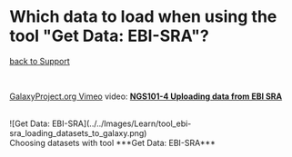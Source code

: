 # Which data to load when using the tool "Get Data: EBI-SRA"?

[back to Support](/Support#loading_data)

<br />

[GalaxyProject.org Vimeo](https://vimeo.com/galaxyproject) video: **[NGS101-4 Uploading data from EBI SRA](https://vimeo.com/121187220)**

<br />

<div class='indent'> ![Get Data: EBI-SRA](../../Images/Learn/tool_ebi-sra_loading_datasets_to_galaxy.png) <br />Choosing datasets with tool ***Get Data: EBI-SRA***</div>
